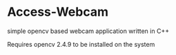 Access-Webcam
=============

simple opencv based webcam application written in C++

Requires opencv 2.4.9 to be installed on the system
